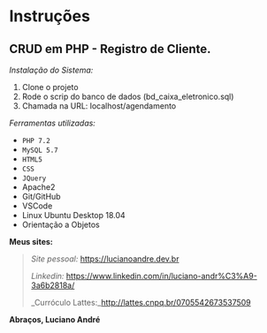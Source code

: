 # **Instruções**
## CRUD em PHP - Registro de Cliente.

_Instalação do Sistema:_

1. Clone o projeto
2. Rode o scrip do banco de dados (bd_caixa_eletronico.sql)
3. Chamada na URL: localhost/agendamento 

_Ferramentas utilizadas:_
- `PHP 7.2`
- `MySQL 5.7`
- `HTML5`
- `CSS`
- `JQuery`
- Apache2
- Git/GitHub
- VSCode
- Linux Ubuntu Desktop 18.04
- Orientação a Objetos

**Meus sites:**
> _Site pessoal:_ https://lucianoandre.dev.br
>
> _Linkedin:_ https://www.linkedin.com/in/luciano-andr%C3%A9-3a6b2818a/
>
> _Curróculo Lattes:_http://lattes.cnpq.br/0705542673537509

**Abraços, Luciano André**
